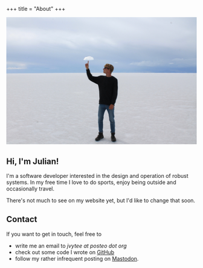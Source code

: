 +++
title = "About"
+++

![Person in a grey sweatshirt standing in a white salt flat, pointing their finger to single cloud in the sky as if they were touching it](cloud.jpg)

## Hi, I'm Julian!

I'm a software developer interested in the design and operation of robust systems.
In my free time I love to do sports, enjoy being outside and occasionally travel.

There's not much to see on my website yet, but I'd like to change that soon.

## Contact

If you want to get in touch, feel free to

- write me an email to _jvytee at posteo dot org_
- check out some code I wrote on [GitHub](https://github.com/jvytee)
- follow my rather infrequent posting on [Mastodon](https://chaos.social/@jaytee).

